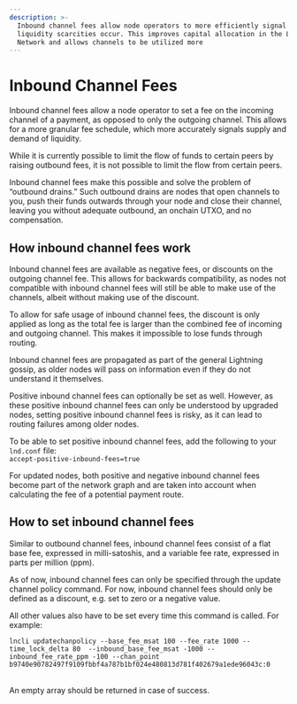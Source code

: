 ```yaml
---
description: >-
  Inbound channel fees allow node operators to more efficiently signal where
  liquidity scarcities occur. This improves capital allocation in the Lightning
  Network and allows channels to be utilized more
---
```


# Inbound Channel Fees

Inbound channel fees allow a node operator to set a fee on the incoming channel of a payment, as opposed to only the outgoing channel. This allows for a more granular fee schedule, which more accurately signals supply and demand of liquidity.

While it is currently possible to limit the flow of funds to certain peers by raising outbound fees, it is not possible to limit the flow from certain peers.

Inbound channel fees make this possible and solve the problem of “outbound drains.” Such outbound drains are nodes that open channels to you, push their funds outwards through your node and close their channel, leaving you without adequate outbound, an onchain UTXO, and no compensation.

## How inbound channel fees work

Inbound channel fees are available as negative fees, or discounts on the outgoing channel fee. This allows for backwards compatibility, as nodes not compatible with inbound channel fees will still be able to make use of the channels, albeit without making use of the discount.

To allow for safe usage of inbound channel fees, the discount is only applied as long as the total fee is larger than the combined fee of incoming and outgoing channel. This makes it impossible to lose funds through routing.

Inbound channel fees are propagated as part of the general Lightning gossip, as older nodes will pass on information even if they do not understand it themselves.

Positive inbound channel fees can optionally be set as well. However, as these positive inbound channel fees can only be understood by upgraded nodes, setting positive inbound channel fees is risky, as it can lead to routing failures among older nodes.

To be able to set positive inbound channel fees, add the following to your `lnd.conf` file:\
`accept-positive-inbound-fees=true`

For updated nodes, both positive and negative inbound channel fees become part of the network graph and are taken into account when calculating the fee of a potential payment route.

## How to set inbound channel fees

Similar to outbound channel fees, inbound channel fees consist of a flat base fee, expressed in milli-satoshis, and a variable fee rate, expressed in parts per million (ppm).

As of now, inbound channel fees can only be specified through the update channel policy command. For now, inbound channel fees should only be defined as a discount, e.g. set to zero or a negative value.

All other values also have to be set every time this command is called. For example:

`lncli updatechanpolicy --base_fee_msat 100 --fee_rate 1000 --time_lock_delta 80  --inbound_base_fee_msat -1000 --inbound_fee_rate_ppm -100 --chan_point b9740e90782497f9109fbbf4a787b1bf024e480813d781f402679a1ede96043c:0`

\
An empty array should be returned in case of success.

